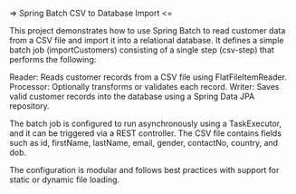 => Spring Batch CSV to Database Import <=

This project demonstrates how to use Spring Batch to read customer data from a CSV file and import it into a relational database. 
It defines a simple batch job (importCustomers) consisting of a single step (csv-step) that performs the following:

Reader: Reads customer records from a CSV file using FlatFileItemReader.
Processor: Optionally transforms or validates each record.
Writer: Saves valid customer records into the database using a Spring Data JPA repository.

The batch job is configured to run asynchronously using a TaskExecutor, and it can be triggered via a REST controller.
The CSV file contains fields such as id, firstName, lastName, email, gender, contactNo, country, and dob.

The configuration is modular and follows best practices with support for static or dynamic file loading.
